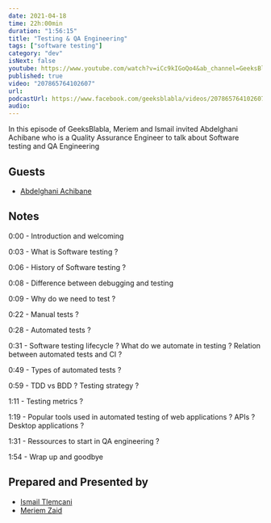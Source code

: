 ```yaml
---
date: 2021-04-18
time: 22h:00min
duration: "1:56:15"
title: "Testing & QA Engineering"
tags: ["software testing"]
category: "dev"
isNext: false
youtube: https://www.youtube.com/watch?v=iCc9kIGoQo4&ab_channel=GeeksBlaBla
published: true
video: "207865764102607"
url:
podcastUrl: https://www.facebook.com/geeksblabla/videos/207865764102607
audio:
---
```


In this episode of GeeksBlabla, Meriem and Ismail invited Abdelghani Achibane who is a Quality Assurance Engineer to talk about Software testing and QA Engineering

## Guests

- [Abdelghani Achibane](https://www.linkedin.com/in/abdelghani-achibane-53a915b7/)

## Notes

0:00 - Introduction and welcoming

0:03 - What is Software testing ?

0:06 - History of Software testing ?

0:08 - Difference between debugging and testing

0:09 - Why do we need to test ?

0:22 - Manual tests ?

0:28 - Automated tests ?

0:31 - Software testing lifecycle ? What do we automate in testing ? Relation between automated tests and CI ?

0:49 - Types of automated tests ?

0:59 - TDD vs BDD ? Testing strategy ?

1:11 - Testing metrics ?

1:19 - Popular tools used in automated testing of web applications ? APIs ? Desktop applications ?

1:31 - Ressources to start in QA engineering ?

1:54 - Wrap up and goodbye

## Prepared and Presented by

- [Ismail Tlemcani](https://www.linkedin.com/in/ismailtlemcani/)
- [Meriem Zaid](https://www.linkedin.com/in/meriem-zaid-652852187/)
